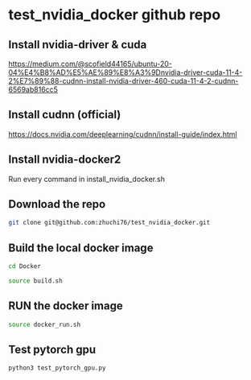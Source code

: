 # test_nvidia_docker github repo

## Install nvidia-driver & cuda
https://medium.com/@scofield44165/ubuntu-20-04%E4%B8%AD%E5%AE%89%E8%A3%9Dnvidia-driver-cuda-11-4-2%E7%89%88-cudnn-install-nvidia-driver-460-cuda-11-4-2-cudnn-6569ab816cc5

## Install cudnn (official)
https://docs.nvidia.com/deeplearning/cudnn/install-guide/index.html

## Install nvidia-docker2
Run every command in install_nvidia_docker.sh

## Download the repo
```bash
git clone git@github.com:zhuchi76/test_nvidia_docker.git
```

## Build the local docker image
```bash
cd Docker
```

```bash
source build.sh
```

## RUN the docker image
```bash
source docker_run.sh
```

## Test pytorch gpu
```bash
python3 test_pytorch_gpu.py
```
